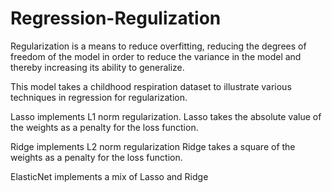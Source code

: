# Regression-Regulization

Regularization is a means to reduce overfitting, reducing the degrees of freedom of the model in order to reduce the variance in the model and thereby increasing its ability to generalize.

This model takes a childhood respiration dataset to illustrate various techniques in regression for regularization.

Lasso implements L1 norm regularization. Lasso takes the absolute value of the weights as a penalty for the loss function.

Ridge implements L2 norm regularization Ridge takes a square of the weights as a penalty for the loss function.

ElasticNet implements a mix of Lasso and Ridge
